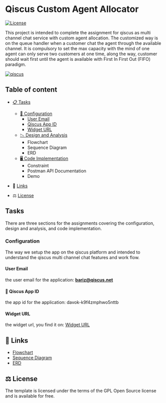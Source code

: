Qiscus Custom Agent Allocator
======================
[![License](https://poser.pugx.org/aimeos/aimeos-typo3/license.svg)](https://packagist.org/packages/aimeos/aimeos-typo3)

This project is intended to complete the assignment for qiscus as multi channel chat service with custom agent allocation. The customized way is on the queue handler when a customer chat the agent through the available channel. It is compulsory to set the max capacity with the mind of one agent can only serve two customers at one time, along the way, customer should wait first until the agent is available with First In First Out (FIFO) paradigm.


<a href="https://www.qiscus.com/" target="_blank"> 
<img src="https://res.cloudinary.com/di02ey9t7/image/upload/v1617152054/qiscus/case-study-logo-qiscus.5433a4b9da2693dd49766a971aac887ece8c6d18_q7ruqo.png" alt="qiscus">
</a>


## Table of content

- [📋 Tasks](#website)
    - [🔧 Configuration](#1-configuration)
      -  [User Email](#user-email)
      -  [Qiscus App ID](#qiscus-app-id)
      -  [Widget URL](#widget-url)
    - [📉 Design and Analysis](#chatbot)
      -  Flowchart
      -  Sequence Diagram
      -  ERD
    - [🖥️ Code Implementation](#chatbot)
      - Constraint
      - Postman API Documentation
      - Demo
- 🔗 [Links](#links)

- ⚖️ [License](#license)


## Tasks
There are three sections for the assignments covering the configuration, design and analysis, and code implementation.

### Configuration
The way we setup the app on the qiscus platform and intended to understand the qiscus multi channel chat features and work flow.

#### User Email
the user email for the application: **bariz@qiscus.net**

#### 🔑 Qiscus App ID
the app id for the application: davok-k9f4zmphwo5nttb

#### Widget URL
the widget url, you find it on: <a href="https://codepen.io/salamidrus/full/zYNKBEa" target="_blank"> Widget URL</a>


## 🔗 Links

* <a href="https://whimsical.com/qiscus-DkgQ2i1xmDZg4am42N7Tz2" target="_blank"> Flowchart </a>
* <a href="https://whimsical.com/qiscus-sequence-diagram-XjQDwcwKeFCMT3DvRL17pD" target="_blank"> Sequence Diagram </a>
* <a href="https://whimsical.com/qiscus-erd-QkCbKEn2MousXTptMcE4Q9" target="_blank"> ERD </a>

## ⚖️ License

The template is licensed under the terms of the GPL Open Source
license and is available for free.



